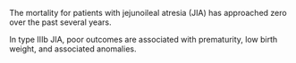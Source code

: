 The mortality for patients with jejunoileal atresia (JIA) has approached zero over the past several years.

In type IIIb JIA, poor outcomes are associated with prematurity, low birth weight, and associated anomalies.
